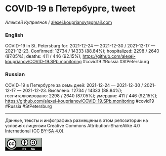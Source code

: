 COVID-19 в Петербурге, tweet
============================

*Алексей Куприянов* /
<a href="mailto:alexei.kouprianov@gmail.com" class="email">alexei.kouprianov@gmail.com</a>

### English

COVID-19 in St. Petersburg for: 2021-12-24 — 2021-12-30 / 2021-12-17 —
2021-12-23. Сonfirmed: 12734 / 14333 (88.84%); hospitalized: 2298 / 2640
(87.05%); deaths: 411 / 446 (92.15%);
<a href="https://github.com/alexei-kouprianov/COVID-19.SPb.monitoring" class="uri">https://github.com/alexei-kouprianov/COVID-19.SPb.monitoring</a>
\#covid19 \#Russia \#StPetersburg

### Russian

COVID-19 в Петербурге за семь дней: 2021-12-24 — 2021-12-30 / 2021-12-17
— 2021-12-23. Выявлено: 12734 / 14333 (88.84%); госпитализировано: 2298
/ 2640 (87.05%); умерших: 411 / 446 (92.15%);
<a href="https://github.com/alexei-kouprianov/COVID-19.SPb.monitoring" class="uri">https://github.com/alexei-kouprianov/COVID-19.SPb.monitoring</a>
\#covid19 \#Russia \#StPetersburg

------------------------------------------------------------------------

Данные, тексты и инфографика размещены в этом репозитории на условиях
лицензии Creative Commons Attribution-ShareAlike 4.0 International ([CC
BY-SA 4.0](https://creativecommons.org/licenses/by-sa/4.0/)).

![](../misc/CC-BY-SA-icon.png "CC-BY-SA")
